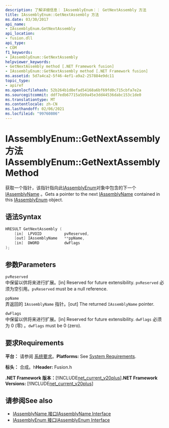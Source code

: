 ```yaml
---
description: 了解详细信息： IAssemblyEnum：： GetNextAssembly 方法
title: IAssemblyEnum::GetNextAssembly 方法
ms.date: 03/30/2017
api_name:
- IAssemblyEnum.GetNextAssembly
api_location:
- fusion.dll
api_type:
- COM
f1_keywords:
- IAssemblyEnum::GetNextAssembly
helpviewer_keywords:
- GetNextAssembly method [.NET Framework fusion]
- IAssemblyEnum::GetNextAssembly method [.NET Framework fusion]
ms.assetid: 5d7a4ca2-5f46-4ef1-a9a2-257884e9dc11
topic_type:
- apiref
ms.openlocfilehash: 52b264b1d8efad54168a6bf69fd0c715cbfa7e2a
ms.sourcegitcommit: ddf7edb67715a5b9a45e3dd44536dabc153c1de0
ms.translationtype: MT
ms.contentlocale: zh-CN
ms.lasthandoff: 02/06/2021
ms.locfileid: "99760806"
---
```

# <a name="iassemblyenumgetnextassembly-method"></a><span data-ttu-id="01ffe-103">IAssemblyEnum::GetNextAssembly 方法</span><span class="sxs-lookup"><span data-stu-id="01ffe-103">IAssemblyEnum::GetNextAssembly Method</span></span>

<span data-ttu-id="01ffe-104">获取一个指针，该指针指向此[IAssemblyEnum](iassemblyenum-interface.md)对象中包含的下一个[IAssemblyName](iassemblyname-interface.md) 。</span><span class="sxs-lookup"><span data-stu-id="01ffe-104">Gets a pointer to the next [IAssemblyName](iassemblyname-interface.md) contained in this [IAssemblyEnum](iassemblyenum-interface.md) object.</span></span>  
  
## <a name="syntax"></a><span data-ttu-id="01ffe-105">语法</span><span class="sxs-lookup"><span data-stu-id="01ffe-105">Syntax</span></span>  
  
```cpp  
HRESULT GetNextAssembly (  
    [in]  LPVOID          pvReserved,  
    [out] IAssemblyName   **ppName,  
    [in]  DWORD           dwFlags  
);  
```  
  
## <a name="parameters"></a><span data-ttu-id="01ffe-106">参数</span><span class="sxs-lookup"><span data-stu-id="01ffe-106">Parameters</span></span>  

 `pvReserved`  
 <span data-ttu-id="01ffe-107">中保留以供将来进行扩展。</span><span class="sxs-lookup"><span data-stu-id="01ffe-107">[in] Reserved for future extensibility.</span></span> <span data-ttu-id="01ffe-108">`pvReserved` 必须为空引用。</span><span class="sxs-lookup"><span data-stu-id="01ffe-108">`pvReserved` must be a null reference.</span></span>  
  
 `ppName`  
 <span data-ttu-id="01ffe-109">弄返回的 `IAssemblyName` 指针。</span><span class="sxs-lookup"><span data-stu-id="01ffe-109">[out] The returned `IAssemblyName` pointer.</span></span>  
  
 `dwFlags`  
 <span data-ttu-id="01ffe-110">中保留以供将来进行扩展。</span><span class="sxs-lookup"><span data-stu-id="01ffe-110">[in] Reserved for future extensibility.</span></span> <span data-ttu-id="01ffe-111">`dwFlags` 必须为 0 (零) 。</span><span class="sxs-lookup"><span data-stu-id="01ffe-111">`dwFlags` must be 0 (zero).</span></span>  
  
## <a name="requirements"></a><span data-ttu-id="01ffe-112">要求</span><span class="sxs-lookup"><span data-stu-id="01ffe-112">Requirements</span></span>  

 <span data-ttu-id="01ffe-113">**平台：** 请参阅 [系统要求](../../get-started/system-requirements.md)。</span><span class="sxs-lookup"><span data-stu-id="01ffe-113">**Platforms:** See [System Requirements](../../get-started/system-requirements.md).</span></span>  
  
 <span data-ttu-id="01ffe-114">**标头：** 合成。h</span><span class="sxs-lookup"><span data-stu-id="01ffe-114">**Header:** Fusion.h</span></span>  
  
 <span data-ttu-id="01ffe-115">**.NET Framework 版本：**[!INCLUDE[net_current_v20plus](../../../../includes/net-current-v20plus-md.md)]</span><span class="sxs-lookup"><span data-stu-id="01ffe-115">**.NET Framework Versions:** [!INCLUDE[net_current_v20plus](../../../../includes/net-current-v20plus-md.md)]</span></span>  
  
## <a name="see-also"></a><span data-ttu-id="01ffe-116">请参阅</span><span class="sxs-lookup"><span data-stu-id="01ffe-116">See also</span></span>

- [<span data-ttu-id="01ffe-117">IAssemblyName 接口</span><span class="sxs-lookup"><span data-stu-id="01ffe-117">IAssemblyName Interface</span></span>](iassemblyname-interface.md)
- [<span data-ttu-id="01ffe-118">IAssemblyEnum 接口</span><span class="sxs-lookup"><span data-stu-id="01ffe-118">IAssemblyEnum Interface</span></span>](iassemblyenum-interface.md)
